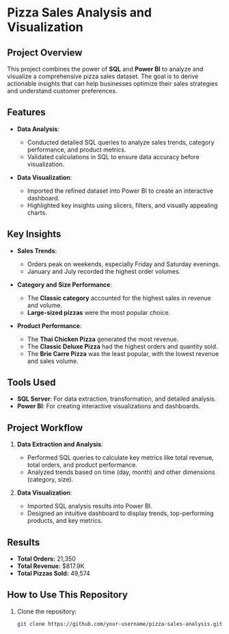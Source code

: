 # Pizza Sales Analysis and Visualization  

## Project Overview  
This project combines the power of **SQL** and **Power BI** to analyze and visualize a comprehensive pizza sales dataset. The goal is to derive actionable insights that can help businesses optimize their sales strategies and understand customer preferences.  

## Features  
- **Data Analysis**:  
  - Conducted detailed SQL queries to analyze sales trends, category performance, and product metrics.  
  - Validated calculations in SQL to ensure data accuracy before visualization.  

- **Data Visualization**:  
  - Imported the refined dataset into Power BI to create an interactive dashboard.  
  - Highlighted key insights using slicers, filters, and visually appealing charts.  

## Key Insights  
- **Sales Trends**:  
  - Orders peak on weekends, especially Friday and Saturday evenings.  
  - January and July recorded the highest order volumes.  

- **Category and Size Performance**:  
  - The **Classic category** accounted for the highest sales in revenue and volume.  
  - **Large-sized pizzas** were the most popular choice.  

- **Product Performance**:  
  - The **Thai Chicken Pizza** generated the most revenue.  
  - The **Classic Deluxe Pizza** had the highest orders and quantity sold.  
  - The **Brie Carre Pizza** was the least popular, with the lowest revenue and sales volume.  

## Tools Used  
- **SQL Server**: For data extraction, transformation, and detailed analysis.  
- **Power BI**: For creating interactive visualizations and dashboards.  

## Project Workflow  
1. **Data Extraction and Analysis**:  
   - Performed SQL queries to calculate key metrics like total revenue, total orders, and product performance.  
   - Analyzed trends based on time (day, month) and other dimensions (category, size).  

2. **Data Visualization**:  
   - Imported SQL analysis results into Power BI.  
   - Designed an intuitive dashboard to display trends, top-performing products, and key metrics.  

## Results  
- **Total Orders:** 21,350  
- **Total Revenue:** $817.9K  
- **Total Pizzas Sold:** 49,574  

## How to Use This Repository  
1. Clone the repository:  
   ```bash
   git clone https://github.com/your-username/pizza-sales-analysis.git
